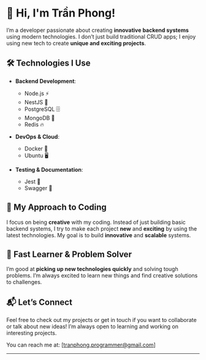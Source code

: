 # 👋 Hi, I'm Trần Phong!

I’m a developer passionate about creating **innovative backend systems** using modern technologies. I don’t just build traditional CRUD apps; I enjoy using new tech to create **unique and exciting projects**.

## 🛠️ Technologies I Use

- **Backend Development**:  
  - Node.js ⚡  
  - NestJS 🚀  
  - PostgreSQL 🗄️  
  - MongoDB 🍃  
  - Redis 🔥

- **DevOps & Cloud**:  
  - Docker 🐳  
  - Ubuntu 🖥️  

- **Testing & Documentation**:  
  - Jest 🧪  
  - Swagger 📑  

## 🚀 My Approach to Coding

I focus on being **creative** with my coding. Instead of just building basic backend systems, I try to make each project **new** and **exciting** by using the latest technologies. My goal is to build **innovative** and **scalable** systems.

## 🧠 Fast Learner & Problem Solver

I’m good at **picking up new technologies quickly** and solving tough problems. I’m always excited to learn new things and find creative solutions to challenges.

## 📬 Let’s Connect

Feel free to check out my projects or get in touch if you want to collaborate or talk about new ideas! I’m always open to learning and working on interesting projects.

You can reach me at: [tranphong.programmer@gmail.com]

---
